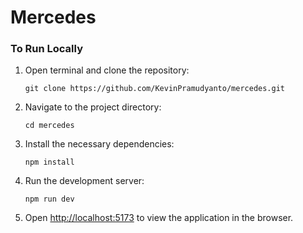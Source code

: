 # Mercedes

### To Run Locally

1. Open terminal and clone the repository:

   ```
   git clone https://github.com/KevinPramudyanto/mercedes.git
   ```

2. Navigate to the project directory:

   ```
   cd mercedes
   ```

3. Install the necessary dependencies:

   ```
   npm install
   ```

4. Run the development server:

   ```
   npm run dev
   ```

5. Open [http://localhost:5173](http://localhost:5173) to view the application in the browser.
